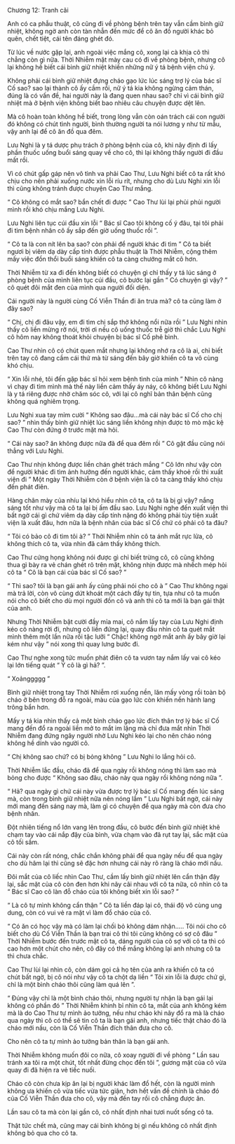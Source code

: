 




Chương 12: Tranh cãi


Anh có ca phẫu thuật, cô cũng đi về phòng bệnh trên tay vẫn cầm bình giữ nhiệt, không ngờ anh còn tàn nhẫn đến mức để cô ăn đồ người khác bỏ quên, chết tiệt, cái tên đáng ghét đó.

Từ lúc về nước gặp lại, anh ngoài việc mắng cô, xong lại cà khịa cô thì chẳng còn gì nữa. Thời Nhiễm mặt mày cau có đi về phòng bệnh, nhưng cô lại không hề biết cái bình giữ nhiệt khiến những nữ ý tá bệnh viện chú ý.

Không phải cái bình giữ nhiệt đựng cháo gạo lức lúc sáng trợ lý của bác sĩ Cố sao? sao lại thành cô ấy cầm rồi, nữ ý tá kia không ngừng cảm thán, đúng là có vấn đề, hai người này là đang quen nhau sao? chỉ vì cái bình giữ nhiệt mà ở bệnh viện không biết bao nhiêu câu chuyện được dệt lên.

Mà cô hoàn toàn không hề biết, trong lòng vẫn còn oán trách cái con người đó không có chút tình người, bình thường người ta nói lương y như từ mẫu, vậy anh lại để cô ăn đồ qua đêm.

Lưu Nghi là y tá dược phụ trách ở phòng bệnh của cô, khi nãy định đi lấy phần thuốc uống buổi sáng quay về cho cô, thì lại không thấy người đi đầu mất rồi.

Vì có chút gấp gáp nên vô tình va phải Cao Thư, Lưu Nghi biết cô ta rất khó chịu cho nên phải xuống nước xin lỗi ríu rít, nhưng cho dù Lưu Nghi xin lỗi thì cũng không tránh được chuyện Cao Thư mắng.

“ Cô không có mắt sao? bẩn chết đi được ” Cao Thư lùi lại phủi phủi người mình rồi khó chịu mắng Lưu Nghi.

Lưu Nghi liên tục cúi đầu xin lỗi “ Bác sĩ Cao tôi không cố ý đâu, tại tôi phải đi tìm bệnh nhân cô ấy sắp đến giờ uống thuốc rồi ”.



“ Cô ta là con nít lên ba sao? còn phải để người khác đi tìm ” Cô ta biết ngươi bị viêm dạ dày cấp tính được phẫu thuật là Thời Nhiễm, cộng thêm mấy việc đồn thổi buổi sáng khiến cô ta càng chướng mắt cô hơn.

Thời Nhiễm từ xa đi đến không biết có chuyện gì chỉ thấy y tá lúc sáng ở phòng bệnh của mình liên tục cúi đầu, cô bước lại gần “ Có chuyện gì vậy? ” cô quét đôi mắt đen của mình qua người đối diện.

Cái người này là người cùng Cố Viễn Thần đi ăn trưa mà? cô ta cũng làm ở đây sao?

“ Chị, chị đi đâu vậy, em đi tìm chị sắp thở không nổi nữa rồi ” Lưu Nghi nhìn thấy cô liền mừng rỡ nói, trời ơi nếu cô uống thuốc trễ giờ thì chắc Lưu Nghi cô hôm nay không thoát khỏi chuyện bị bác sĩ Cố phê bình.

Cao Thư nhìn cô có chút quen mắt nhưng lại không nhớ ra cô là ai, chỉ biết trên tay cô đang cầm cái thứ mà từ sáng đến bây giờ khiến cô ta vô cùng khó chịu.

“ Xin lỗi nhé, tôi đến gặp bác sĩ hỏi xem bệnh tình của mình ” Nhìn cô nàng vì chạy đi tìm mình mà thế này liền cảm thấy áy náy, cô không biết Lưu Nghi là y tá riêng được nhờ chăm sóc cô, với lại cô nghĩ bản thân bệnh cũng không quá nghiêm trọng.

Lưu Nghi xua tay mỉm cười “ Không sao đâu...mà cái này bác sĩ Cố cho chị sao? ” nhìn thấy bình giữ nhiệt lúc sáng liền không nhịn được tò mò mặc kệ Cao Thư còn đứng ở trước mặt mà hỏi.

“ Cái này sao? ăn không được nữa đã để qua đêm rồi ” Cô gật đầu cũng nói thẳng với Lưu Nghi.

Cao Thư nhịn không được liền chán ghét trách mắng “ Cô lớn như vậy còn để người khác đi tìm ảnh hưởng đến người khác, cảm thấy khoẻ rồi thì xuất viện đi ” Một ngày Thời Nhiễm còn ở bệnh viện là cô ta càng thấy khó chịu đến phát điên.

Hàng chân mày của nhíu lại khó hiểu nhìn cô ta, cô ta là bị gì vậy? nắng sáng tốt như vậy mà cô ta lại bị ấm đầu sao. Lưu Nghi nghe đến xuất viện thì bất ngờ cái gì chứ viêm dạ dày cấp tính nặng đó không phải tùy tiện xuất viện là xuất đâu, hơn nữa là bệnh nhân của bác sĩ Cố chứ có phải cô ta đâu?

“ Tôi có bảo cô đi tìm tôi à? ” Thời Nhiễm nhìn cô ta ánh mắt rực lửa, cô không thích cô ta, vừa nhìn đã cảm thấy không thích.

Cao Thư cứng họng không nói được gì chỉ biết trừng cô, cô cũng không thua gì bày ra vẻ chán ghét rõ trên mặt, không nhịn được mà nhếch mép hỏi cô ta “ Cô là bạn cái của bác sĩ Cố sao? ”

“ Thì sao? tôi là bạn gái anh ấy cũng phải nói cho cô à ” Cao Thư không ngại mà trả lời, còn vô cùng dứt khoát một cách đầy tự tin, tựa như cô ta muốn nói cho cô biết cho dù mọi người đồn cô và anh thì cô ta mới là bạn gái thật của anh.



Nhưng Thời Nhiễm bật cười đầy mỉa mai, cô nắm lấy tay của Lưu Nghi định kéo cô nàng rời đi, nhưng cô liền đứng lại, quay đầu nhìn cô ta quét mắt mình thêm một lần nữa rồi tặc lưỡi “ Chậc! không ngờ mắt anh ấy bây giờ lại kém như vậy ” nói xong thì quay lưng bước đi.

Cao Thư nghe xong tức muốn phát điên cô ta vươn tay nắm lấy vai cô kéo lại lớn tiếng quát “ Ý cô là gì hả? ”.

“ Xoảnggggg ”

Bình giữ nhiệt trong tay Thời Nhiễm rơi xuống nền, lăn mấy vòng rồi toàn bộ cháo ở bên trong đỗ ra ngoài, màu của gạo lức còn khiến nền hành lang trông bẩn hơn.

Mấy y tá kia nhìn thấy cả một bình cháo gạo lức đích thân trợ lý bác sĩ Cố mang đến đổ ra ngoài liền mở to mắt im lặng mà chỉ đưa mắt nhìn Thời Nhiễm đang đứng ngây người nhờ Lưu Nghi kéo lại cho nên cháo nóng không hề dính vào người cô.

“ Chị không sao chứ? có bị bỏng không ” Lưu Nghi lo lắng hỏi cô.

Thời Nhiễm lắc đầu, cháo đã để qua ngày rồi không nóng thì làm sao mà bỏng cho được “ Không sao đâu, cháo này qua ngày rồi không nóng nữa ”.

“ Hả? qua ngày gì chứ cái này vừa được trợ lý bác sĩ Cố mang đến lúc sáng mà, còn trong bình giữ nhiệt nữa nên nóng lắm ” Lưu Nghi bất ngờ, cái này mới mang đến sáng nay mà, làm gì có chuyện để qua ngày mà còn đưa cho bệnh nhân.

Đột nhiên tiếng nổ lớn vang lên trong đầu, cô bước đến bình giữ nhiệt khẽ chạm tay vào cái nắp đậy của bình, vừa chạm vào đã rụt tay lại, sắc mặt của cô tối sầm.

Cái này còn rất nóng, chắc chắn không phải để qua ngày nếu để qua ngày cho dù hâm lại thì cũng sẽ đặc hơn nhưng cái này rõ ràng là cháo mới nấu.

Đôi mắt của cô liếc nhìn Cao Thư, cầm lấy bình giữ nhiệt lên cẩn thận đậy lại, sắc mặt của cô còn đen hơn khi nãy cãi nhau với cô ta nữa, cô nhìn cô ta “ Bác sĩ Cao cô làn đỗ cháo của tôi không biết xin lỗi sao? ”

“ Là cô tự mình không cẩn thận ” Cô ta liền đáp lại cô, thái độ vô cùng ung dung, còn có vui vẻ ra mặt vì làm đổ cháo của cô.



“ Có ăn có học vậy mà có làm lại chối bỏ không dám nhận..... Tôi nói cho cô biết cho dù Cố Viễn Thần là bạn trai cô thì tôi cũng không có sợ cô đâu ” Thời Nhiễm bước đến trước mặt cô ta, dáng người của cô sợ với cô ta thì có cao hơn một chút cho nên, cô đây có thể mắng không lại anh nhưng cô ta thì chưa chắc.

Cao Thư lùi lại nhìn cô, còn dám gọi cả họ tên của anh ra khiến cô ta có chút bất ngờ, bị cô nói như vậy cô ta chột dạ liền “ Tôi xin lỗi là được chứ gì, chỉ là một bình cháo thôi cũng làm quá lên ”.

“ Đúng vậy chỉ là một bình cháo thôi, nhưng người tự nhận là bạn gái lại không có phần đó ” Thời Nhiễm khinh bỉ nhìn cô ta, mắt của anh không kém mà là do Cao Thư tự mình ảo tưởng, nếu như cháo khi nãy đổ ra mà là cháo qua ngày thì cô có thể sẽ tin cô ta là bạn gái anh, nhưng tiếc thật cháo đó là cháo mới nấu, còn là Cố Viễn Thần đích thân đưa cho cô.

Cho nên cô ta tự mình ảo tưởng bản thân là bạn gái anh.

Thời Nhiễm không muốn đôi co nữa, cô xoay người đi về phòng “ Lần sau tránh xa tôi ra một chút, tốt nhất đừng chọc đến tôi ”, gương mặt của cô vừa quay đi đã hiện ra vẻ tiếc nuối.

Cháo cô còn chưa kịp ăn lại bị người khác làm đổ hết, còn là người mình không ưa khiến cô vừa tiếc vừa tức giận, hơn hết vấn đề chính là cháo đó của Cố Viễn Thần đưa cho cô, vậy mà đến tay rồi cô chẳng được ăn.

Lần sau cô ta mà còn lại gần cô, cô nhất định nhai tươi nuốt sống cô ta.

Thật tức chết mà, cũng may cái bình không bị gì nếu không cô nhất định không bỏ qua cho cô ta.




